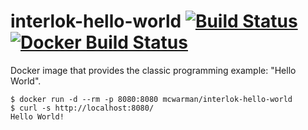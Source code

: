 # interlok-hello-world [![Build Status](https://travis-ci.org/mcwarman/interlok-hello-world.svg?branch=master)](https://travis-ci.org/mcwarman/interlok-hello-world) [![Docker Build Status](https://img.shields.io/docker/build/mcwarman/interlok-hello-world.svg)](https://hub.docker.com/r/mcwarman/interlok-hello-world/)

Docker image that provides the classic programming example: "Hello World".

```
$ docker run -d --rm -p 8080:8080 mcwarman/interlok-hello-world
$ curl -s http://localhost:8080/
Hello World!
```
